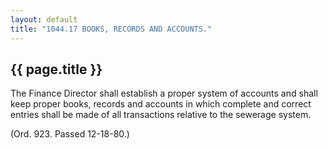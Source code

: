 ```yaml
---
layout: default 
title: "1044.17 BOOKS, RECORDS AND ACCOUNTS."
---
```


{{ page.title }}
----------------

The Finance Director shall establish a proper system of accounts and
shall keep proper books, records and accounts in which complete and
correct entries shall be made of all transactions relative to the
sewerage system.

(Ord. 923. Passed 12-18-80.)
